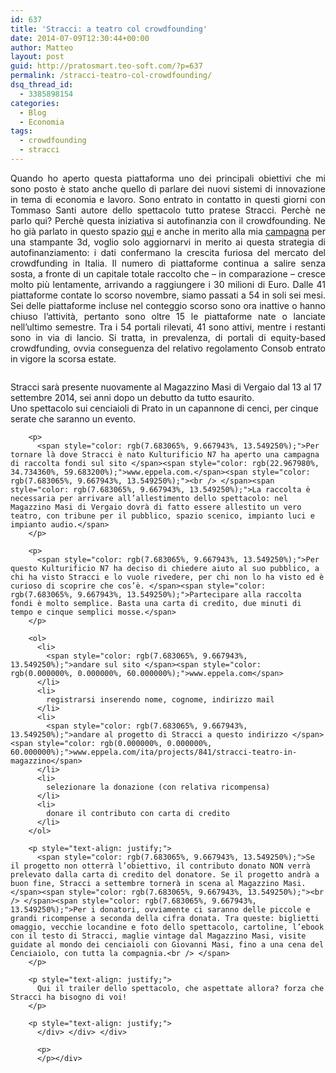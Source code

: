 ```yaml
---
id: 637
title: 'Stracci: a teatro col crowdfounding'
date: 2014-07-09T12:30:44+00:00
author: Matteo
layout: post
guid: http://pratosmart.teo-soft.com/?p=637
permalink: /stracci-teatro-col-crowdfounding/
dsq_thread_id:
  - 3385898154
categories:
  - Blog
  - Economia
tags:
  - crowdfounding
  - stracci
---
```

<p style="text-align: justify;">
  Quando ho aperto questa piattaforma uno dei principali obiettivi che mi sono posto è stato anche quello di parlare dei nuovi sistemi di innovazione in tema di economia e lavoro. Sono entrato in contatto in questi giorni con Tommaso Santi autore dello spettacolo tutto pratese Stracci. Perchè ne parlo qui? Perchè questa iniziativa si autofinanzia con il crowdfounding. Ne ho già parlato in questo spazio <a title="Ma cosa è questo crowdfounding?" href="http://pratosmart.teo-soft.com/ma-cosa-e-questo-crowdfounding/" target="_blank">qui</a> e anche in merito alla mia <a title="Una stampante 3d per Prato" href="http://pratosmart.teo-soft.com/una-stampante-3d-per-prato/" target="_blank">campagna</a> per una stampante 3d, voglio solo aggiornarvi in merito ai questa strategia di autofinanziamento: i dati confermano la crescita furiosa del mercato del crowdfunding in Italia. Il numero di piattaforme continua a salire senza sosta, a fronte di un capitale totale raccolto che &#8211; in comparazione &#8211; cresce molto più lentamente, arrivando a raggiungere i 30 milioni di Euro. Dalle 41 piattaforme contate lo scorso novembre, siamo passati a 54 in soli sei mesi. Sei delle piattaforme incluse nel conteggio scorso sono ora inattive o hanno chiuso l’attività, pertanto sono oltre 15 le piattaforme nate o lanciate nell’ultimo semestre. Tra i 54 portali rilevati, 41 sono attivi, mentre i restanti sono in via di lancio. Si tratta, in prevalenza, di portali di equity-based crowdfunding, ovvia conseguenza del relativo regolamento Consob entrato in vigore la scorsa estate.
</p>

<div class="page" title="Page 2">
  <div class="section">
    <div class="layoutArea">
      <div class="column">
        <p>
          <span style="color: rgb(7.683065%, 9.667943%, 13.549250%);">Stracci sarà presente nuovamente al Magazzino Masi di Vergaio dal 13 al 17 settembre 2014, sei anni dopo un debutto da tutto esaurito.</span><span style="color: rgb(7.683065%, 9.667943%, 13.549250%);"><br /> </span><span style="color: rgb(7.683065%, 9.667943%, 13.549250%);">Uno spettacolo sui cenciaioli di Prato in un capannone di cenci, per cinque serate che saranno un evento.</span>
        </p>
        
        <p>
          <span style="color: rgb(7.683065%, 9.667943%, 13.549250%);">Per tornare là dove Stracci è nato Kulturificio N7 ha aperto una campagna di raccolta fondi sul sito </span><span style="color: rgb(22.967980%, 34.734360%, 59.683200%);">www.eppela.com.</span><span style="color: rgb(7.683065%, 9.667943%, 13.549250%);"><br /> </span><span style="color: rgb(7.683065%, 9.667943%, 13.549250%);">La raccolta è necessaria per arrivare all’allestimento dello spettacolo: nel Magazzino Masi di Vergaio dovrà di fatto essere allestito un vero teatro, con tribune per il pubblico, spazio scenico, impianto luci e impianto audio.</span>
        </p>
        
        <p>
          <span style="color: rgb(7.683065%, 9.667943%, 13.549250%);">Per questo Kulturificio N7 ha deciso di chiedere aiuto al suo pubblico, a chi ha visto Stracci e lo vuole rivedere, per chi non lo ha visto ed è curioso di scoprire che cos’è. </span><span style="color: rgb(7.683065%, 9.667943%, 13.549250%);">Partecipare alla raccolta fondi è molto semplice. Basta una carta di credito, due minuti di tempo e cinque semplici mosse.</span>
        </p>
        
        <ol>
          <li>
            <span style="color: rgb(7.683065%, 9.667943%, 13.549250%);">andare sul sito </span><span style="color: rgb(0.000000%, 0.000000%, 60.000000%);">www.eppela.com</span>
          </li>
          <li>
            registrarsi inserendo nome, cognome, indirizzo mail
          </li>
          <li>
            <span style="color: rgb(7.683065%, 9.667943%, 13.549250%);">andare al progetto di Stracci a questo indirizzo </span><span style="color: rgb(0.000000%, 0.000000%, 60.000000%);">www.eppela.com/ita/projects/841/stracci-teatro-in-magazzino</span>
          </li>
          <li>
            selezionare la donazione (con relativa ricompensa)
          </li>
          <li>
            donare il contributo con carta di credito
          </li>
        </ol>
        
        <p style="text-align: justify;">
          <span style="color: rgb(7.683065%, 9.667943%, 13.549250%);">Se il progetto non otterrà l’obiettivo, il contributo donato NON verrà prelevato dalla carta di credito del donatore. Se il progetto andrà a buon fine, Stracci a settembre tornerà in scena al Magazzino Masi.</span><span style="color: rgb(7.683065%, 9.667943%, 13.549250%);"><br /> </span><span style="color: rgb(7.683065%, 9.667943%, 13.549250%);">Per i donatori, ovviamente ci saranno delle piccole e grandi ricompense a seconda della cifra donata. Tra queste: biglietti omaggio, vecchie locandine e foto dello spettacolo, cartoline, l’ebook con il testo di Stracci, maglie vintage dal Magazzino Masi, visite guidate al mondo dei cenciaioli con Giovanni Masi, fino a una cena del Cenciaiolo, con tutta la compagnia.<br /> </span>
        </p>
        
        <p style="text-align: justify;">
          Qui il trailer dello spettacolo, che aspettate allora? forza che Stracci ha bisogno di voi!
        </p>
        
        <p style="text-align: justify;">
          </div> </div> </div> 
          
          <p>
          </p></div>